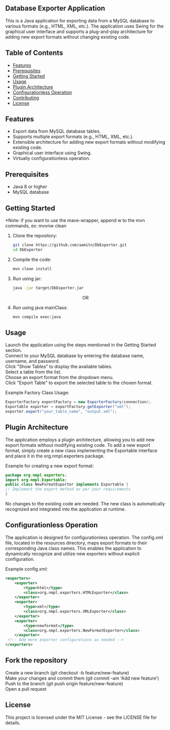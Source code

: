 ## Database Exporter Application

This is a Java application for exporting data from a MySQL database to various formats (e.g., HTML, XML, etc.). The application uses Swing for the graphical user interface and supports a plug-and-play architecture for adding new export formats without changing existing code.

## Table of Contents

*   [Features](#features)
*   [Prerequisites](#prerequisites)
*   [Getting Started](#getting-started)
*   [Usage](#usage)
*   [Plugin Architecture](#plugin-architecture)
*   [Configurationless Operation](#configurationless-operation)
*   [Contributing](#contributing)
*   [License](#license)

## Features

*   Export data from MySQL database tables.
*   Supports multiple export formats (e.g., HTML, XML, etc.).
*   Extensible architecture for adding new export formats without modifying existing code.
*   Graphical user interface using Swing.
*   Virtually configurationless operation.

## Prerequisites

*   Java 8 or higher
*   MySQL database

## Getting Started
*Note: if you want to use the mave-wrapper, append w to the mvn commands, ex: mvvnw clean
1.  Clone the repository:

    ```bash
    git clone https://github.com/aamitn/DbExporter.git
    cd DbExporter

2.  Compile the code:

    ```bash
    mvn clean install

3.  Run using jar:

    ```bash
    java -jar target/DbExporter.jar
<p style="text-align: center;">OR</p>

4.  Run using java mainClass:
    ```bash
    mvn compile exec:java

## Usage

Launch the application using the steps mentioned in the Getting Started section.  
Connect to your MySQL database by entering the database name, username, and password.  
Click "Show Tables" to display the available tables.  
Select a table from the list.  
Choose an export format from the dropdown menu.  
Click "Export Table" to export the selected table to the chosen format.

Example Factory Class Usage:

```java
ExporterFactory exportFactory = new ExporterFactory(connection);
Exportable exporter = exportFactory.getExporter("xml"); 
exporter.export("your_table_name", "output.xml");
```

## Plugin Architecture

The application employs a plugin architecture, allowing you to add new export formats without modifying existing code. To add a new export format, simply create a new class implementing the Exportable interface and place it in the org.nmpl.exporters package.

Example for creating a new export format:

```java
package org.nmpl.exporters;
import org.nmpl.Exportable;
public class NewFormatExporter implements Exportable {
// Implement the export method as per your requirements
}
```


No changes to the existing code are needed. The new class is automatically recognized and integrated into the application at runtime.

## Configurationless Operation

The application is designed for configurationless operation. The config.xml file, located in the resources directory, maps export formats to their corresponding Java class names. This enables the application to dynamically recognize and utilize new exporters without explicit configuration.

Example config.xml:

```xml
<exporters>
	<exporter> 
 		<type>html</type> 
		<class>org.nmpl.exporters.HTMLExporter</class> 
	</exporter> 
	<exporter>
		<type>xml</type>
 		<class>org.nmpl.exporters.XMLExporter</class> 
	</exporter>
 	<exporter> 
		<type>newformat</type> 
		<class>org.nmpl.exporters.NewFormatExporter</class>
 	</exporter>
 <!-- Add more exporter configurations as needed --> 
</exporters>
```

## Fork the repository

Create a new branch (git checkout -b feature/new-feature)  
Make your changes and commit them (git commit -am 'Add new feature')  
Push to the branch (git push origin feature/new-feature)  
Open a pull request

## License

This project is licensed under the MIT License - see the LICENSE file for details.